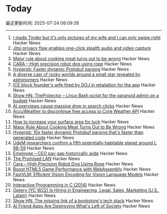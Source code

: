 # Today

最近更新时间: 2025-07-24 08:09:26

--- 
1. [I made Tinder but it's only pictures of my wife and I can only swipe right](https://trytender.app/) Hacker News
2. [Jitsi privacy flaw enables one-click stealth audio and video capture](https://zimzi.substack.com/p/jitsi-privacy-flaw-that-enables-one) Hacker News
3. [Major rule about cooking meat turns out to be wrong](https://www.seriouseats.com/meat-resting-science-11776272) Hacker News
4. [CARA – High precision robot dog using rope](https://www.aaedmusa.com/projects/cara) Hacker News
5. [Hyperpb: Faster dynamic Protobuf parsing](https://buf.build/blog/hyperpb) Hacker News
6. [A diverse cast of rocky worlds around a small star revealed by astronomers](https://nouvelles.umontreal.ca/en/article/2025/07/22/a-udem-team-confirms-a-fifth-potentially-habitable-planet-around-l-98-59-a-red-dwarf-35-l/) Hacker News
7. [ICE block founder's wife fired by DOJ in retaliation for the app](https://www.newsweek.com/iceblock-app-founder-wife-fired-doj-carolyn-feinstein-2102214) Hacker News
8. [Show HN: TheProtector – Linux Bash script for the paranoid admin on a budget](https://github.com/IHATEGIVINGAUSERNAME/theProtector) Hacker News
9. [AI overviews cause massive drop in search clicks](https://arstechnica.com/ai/2025/07/research-shows-google-ai-overviews-reduce-website-clicks-by-almost-half/) Hacker News
10. [AccuWeather to discontinue free access to Core Weather API](https://developer.accuweather.com/new-portal) Hacker News
11. [How to increase your surface area for luck](https://usefulfictions.substack.com/p/how-to-increase-your-surface-area) Hacker News
12. [Major Rule About Cooking Meat Turns Out to Be Wrong](https://www.seriouseats.com/meat-resting-science-11776272) Hacker News
13. [Hyperpb: 10x faster dynamic Protobuf parsing that's faster than generated code](https://buf.build/blog/hyperpb) Hacker News
14. [UdeM researchers confirm a fifth potentially habitable planet around L 98-59](https://nouvelles.umontreal.ca/en/article/2025/07/22/a-udem-team-confirms-a-fifth-potentially-habitable-planet-around-l-98-59-a-red-dwarf-35-l/) Hacker News
15. [Employee – CEO pay gap historically wide](https://www.cnn.com/2025/07/23/business/afl-cio-executive-paywatch-report) Hacker News
16. [The Promised LAN](https://tpl.house/) Hacker News
17. [Cara – High Precision Robot Dog Using Rope](https://www.aaedmusa.com/projects/cara) Hacker News
18. [Boost HTML5 Game Performance with WebAssembly](https://playgama.com/blog/general/boost-html5-game-performance-with-webassembly/) Hacker News
19. [FastVLM: Efficient Vision Encoding for Vision Language Models](https://machinelearning.apple.com/research/fast-vision-language-models) Hacker News
20. [Interactive Programming in C (2014)](https://nullprogram.com/blog/2014/12/23/) Hacker News
21. [Optery (YC W22) Is Hiring in Engineering, Legal, Sales, Marketing (U.S., Latam)](https://www.optery.com/careers/) Hacker News
22. [Show HN: The missing link of a bookstore's tech stack](https://bookhead.net/) Hacker News
23. [AI Friend Apps Are Destroying What's Left of Society](https://www.currentaffairs.org/news/ai-friend-apps-are-destroying-whats-left-of-society) Hacker News
